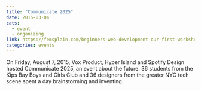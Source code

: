 ```yaml
---
title: "Communicate 2025"
date: 2015-03-04
cats:
  - event
  - organizing
link: https://femsplain.com/beginners-web-development-our-first-workshop/
categories: events
---
```


On Friday, August 7, 2015, Vox Product, Hyper Island and Spotify Design hosted Communicate 2025, an event about the future. 36 students from the Kips Bay Boys and Girls Club and 36 designers from the greater NYC tech scene spent a day brainstorming and inventing.